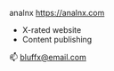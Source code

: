 analnx 
https://analnx.com
- X-rated website
- Content publishing 

📫 bluffx@email.com

<!---
 --->
